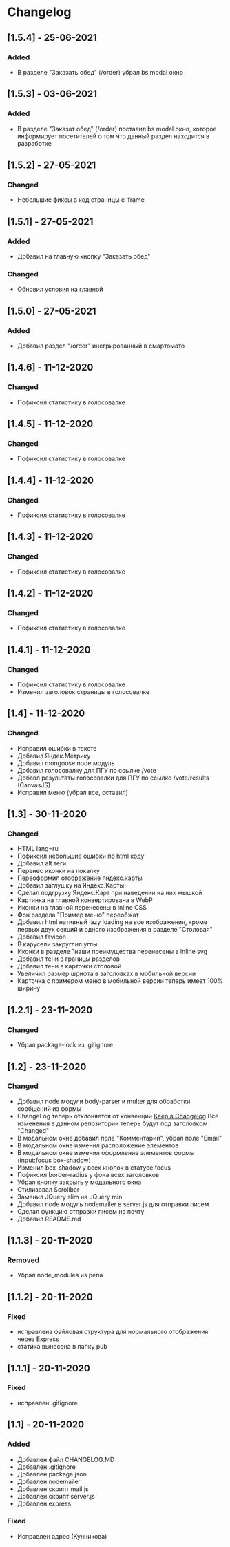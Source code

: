 # Changelog

## [1.5.4] - 25-06-2021
### Added
- В разделе "Заказать обед" (/order) убрал bs modal окно

## [1.5.3] - 03-06-2021
### Added
- В разделе "Заказат обед" (/order) поставил bs modal окно, которое информирует посетителей о том что данный раздел находится в разработке

## [1.5.2] - 27-05-2021
### Changed
- Небольшие фиксы в код страницы с iframe

## [1.5.1] - 27-05-2021
### Added
- Добавил на главную кнопку "Заказать обед"

### Changed
- Обновил условия на главной

## [1.5.0] - 27-05-2021
### Added
- Добавил раздел "/order" инегрированный в смартомато

## [1.4.6] - 11-12-2020
### Changed
- Пофиксил статистику в голосовалке

## [1.4.5] - 11-12-2020
### Changed
- Пофиксил статистику в голосовалке

## [1.4.4] - 11-12-2020
### Changed
- Пофиксил статистику в голосовалке

## [1.4.3] - 11-12-2020
### Changed
- Пофиксил статистику в голосовалке

## [1.4.2] - 11-12-2020
### Changed
- Пофиксил статистику в голосовалке

## [1.4.1] - 11-12-2020
### Changed
- Пофиксил статистику в голосовалке
- Изменил заголовок страницы в голосовалке

## [1.4] - 11-12-2020
### Changed
- Исправил ошибки в тексте
- Добавил Яндек.Метрику
- Добавил mongoose node модуль
- Добавил голосовалку для ПГУ по ссылке /vote
- Добавл результаты голосовалки для ПГУ по ссылке /vote/results (CanvasJS)
- Исправил меню (убрал все, оставил)

## [1.3] - 30-11-2020
### Changed
- HTML lang=ru
- Пофиксил небольшие ошибки по html коду
- Добавил alt теги
- Перенес иконки на локалку
- Переоформил отображение яндекс.карты
- Добавил заглушку на Яндекс.Карты
- Сделал подгрузку Яндекс.Карт при наведении на них мышкой
- Картинка на главной конвертирована в WebP
- Иконки на главной перенесены в inline CSS
- Фон раздела "Пример меню" переобжат
- Добавил html нативный lazy loading на все изображения, кроме первых двух секций и одного изображения в разделе "Столовая"
- Добавил favicon
- В карусели закруглил углы
- Иконки в разделе "наши преимущества перенесены в inline svg
- Добавил тени в границы разделов
- Добавил тени в карточки столовой
- Увеличил размер шрифта в заголовках в мобильной версии
- Карточка с примером меню в мобильной версии теперь имеет 100% ширину

## [1.2.1] - 23-11-2020
### Changed
- Убрал package-lock из .gitignore

## [1.2] - 23-11-2020
### Changed
- Добавил node модули body-parser и multer для обработки сообщений из формы
- ChangeLog теперь отклоняется от конвенции [Keep a Changelog](https://keepachangelog.com/en/1.0.0/) Все изменения в данном репозитории теперь будут под заголовком "Changed"
- В модальном окне добавил поле "Комментарий", убрал поле "Email"
- В модальном окне изменил расположение элементов
- В модальном окне изменил оформление элементов формы (input:focus box-shadow)
- Изменил box-shadow у всех кнопок в статусе focus
- Пофиксил border-radius у фона всех заголовков
- Убрал кнопку закрыть у модального окна
- Стилизовал Scrollbar
- Заменил JQuery slim на JQuery min
- Добавил node модуль nodemailer в server.js для отправки писем
- Сделал функцию отправки писем на почту
- Добавил README.md

## [1.1.3] - 20-11-2020
### Removed
- Убрал node_modules из репа

## [1.1.2] - 20-11-2020
### Fixed
- исправлена файловая структура для нормального отображения через Express
- статика вынесена в папку pub

## [1.1.1] - 20-11-2020
### Fixed
- исправлен .gitignore

## [1.1] - 20-11-2020
### Added
- Добавлен файл CHANGELOG.MD
- Добавлен .gitignore
- Добавлен package.json
- Добавлен nodemailer
- Добавлен скрипт mail.js
- Добавлен скрипт server.js
- Добавлен express

### Fixed
- Исправлен адрес (Кунникова)